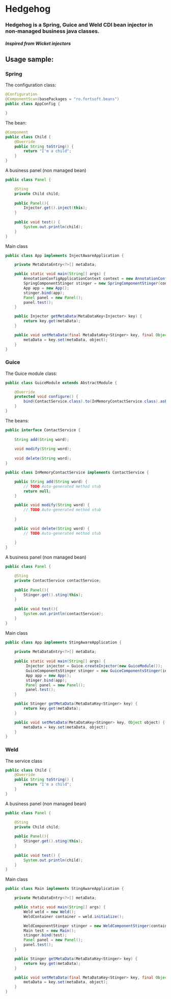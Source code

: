 # Hedgehog

### Hedgehog is a Spring, Guice and Weld CDI bean injector in non-managed business java classes. 

##### Inspired from Wicket injectors

## Usage sample:

### Spring

The configuration class:

```java
@Configuration
@ComponentScan(basePackages = "ro.fortsoft.beans")
public class AppConfig {

}
```

The bean:

```java
@Component
public class Child {
	@Override
	public String toString() {
		return "I'm a child";
	}
}
```
A business panel (non managed bean)

```java
public class Panel {

	@Sting
	private Child child;
	
	public Panel(){
		Injector.get().inject(this);
	}
	
	public void test() {
		System.out.println(child);
	}
}
```

Main class
```java
public class App implements InjectAwareApplication {

	private MetaDataEntry<?>[] metaData;

	public static void main(String[] args) {
		AnnotationConfigApplicationContext context = new AnnotationConfigApplicationContext(AppConfig.class);
		SpringComponentStinger stinger = new SpringComponentStinger(context);
		App app = new App();
		stinger.bind(app);
		Panel panel = new Panel();
		panel.test();
	}

	public Injector getMetaData(MetaDataKey<Injector> key) {
		return key.get(metaData);
	}

	public void setMetaData(final MetaDataKey<Stinger> key, final Object object) {
		metaData = key.set(metaData, object);
	}
}
```

### Guice

The Guice module class:

```java
public class GuiceModule extends AbstractModule {

	@Override
	protected void configure() {
		bind(ContactService.class).to(InMemoryContactService.class).asEagerSingleton();
	}
}
```

The beans:

```java
public interface ContactService {
	
	String add(String word);
	
	void modify(String word);
	
	void delete(String word);
}
```

```java
public class InMemoryContactService implements ContactService {

	public String add(String word) {
		// TODO Auto-generated method stub
		return null;
	}

	public void modify(String word) {
		// TODO Auto-generated method stub
		
	}

	public void delete(String word) {
		// TODO Auto-generated method stub
		
	}
}

```

A business panel (non managed bean)

```java
public class Panel {

	@Sting
	private ContactService contactService;
	
	public Panel(){
		Stinger.get().sting(this);
	}
	
	public void test(){
		System.out.println(contactService);
	}
}

```

Main class
```java
public class App implements StingAwareApplication {
	
	private MetaDataEntry<?>[] metaData;
	
	public static void main(String[] args) {
		 Injector injector = Guice.createInjector(new GuiceModule());
		 GuiceComponentsStinger stinger = new GuiceComponentsStinger(injector);
		 App app = new App();
		 stinger.bind(app);
		 Panel panel = new Panel();
		 panel.test();
	}

	public Stinger getMetaData(MetaDataKey<Stinger> key) {
		return key.get(metaData);
	}

	public void setMetaData(MetaDataKey<Stinger> key, Object object) {
		metaData = key.set(metaData, object);
	}
}
```

### Weld

The service class

```java
public class Child {
	@Override
	public String toString() {
		return "I'm a child";
	}
}
```

A business panel (non managed bean)

```java
public class Panel {

	@Sting
	private Child child;
	
	public Panel(){
		Stinger.get().sting(this);
	}
	
	public void test() {
		System.out.println(child);
	}
}
```

Main class

```java
public class Main implements StingAwareApplication {

	private MetaDataEntry<?>[] metaData;

	public static void main(String[] args) {
		Weld weld = new Weld();
		WeldContainer container = weld.initialize();

		WeldComponentStinger stinger = new WeldComponentStinger(container);
		Main test = new Main();
		stinger.bind(test);
		Panel panel = new Panel();
		panel.test();
	}

	public Stinger getMetaData(MetaDataKey<Stinger> key) {
		return key.get(metaData);
	}

	public void setMetaData(final MetaDataKey<Stinger> key, final Object object) {
		metaData = key.set(metaData, object);
	}
}
```